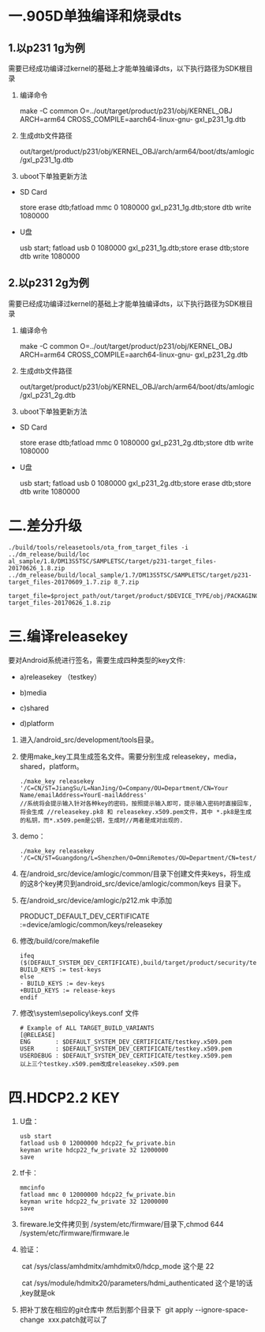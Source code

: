 # 一.905D单独编译和烧录dts

## 1.以p231 1g为例

需要已经成功编译过kernel的基础上才能单独编译dts，以下执行路径为SDK根目录

1. 编译命令

   make -C common O=../out/target/product/p231/obj/KERNEL_OBJ ARCH=arm64 CROSS_COMPILE=aarch64-linux-gnu- gxl_p231_1g.dtb

2. 生成dtb文件路径

   out/target/product/p231/obj/KERNEL_OBJ/arch/arm64/boot/dts/amlogic/gxl_p231_1g.dtb

3. uboot下单独更新方法

- SD Card

  store erase dtb;fatload mmc 0 1080000 gxl_p231_1g.dtb;store dtb write 1080000

- U盘

  usb start; fatload usb 0 1080000 gxl_p231_1g.dtb;store erase dtb;store dtb write 1080000

  

## 2.以p231 2g为例

需要已经成功编译过kernel的基础上才能单独编译dts，以下执行路径为SDK根目录

1. 编译命令

   make -C common O=../out/target/product/p231/obj/KERNEL_OBJ ARCH=arm64 CROSS_COMPILE=aarch64-linux-gnu- gxl_p231_2g.dtb 

2. 生成dtb文件路径

   out/target/product/p231/obj/KERNEL_OBJ/arch/arm64/boot/dts/amlogic/gxl_p231_2g.dtb 

3. uboot下单独更新方法

- SD Card

  store erase dtb;fatload mmc 0 1080000 gxl_p231_2g.dtb;store dtb write 1080000 

- U盘

  usb start; fatload usb 0 1080000 gxl_p231_2g.dtb;store erase dtb;store dtb write 1080000 



# 二.差分升级

```
./build/tools/releasetools/ota_from_target_files -i ../dm_release/build/loc
al_sample/1.8/DM13S5TSC/SAMPLETSC/target/p231-target_files-20170626_1.8.zip ../dm_release/build/local_sample/1.7/DM13S5TSC/SAMPLETSC/target/p231-target_files-20170609_1.7.zip 8_7.zip
```

```
target_file=$project_path/out/target/product/$DEVICE_TYPE/obj/PACKAGING/target_files_intermediates/p231-target_files-20170626_1.8.zip
```



# 三.编译releasekey

要对Android系统进行签名，需要生成四种类型的key文件:

- a)releasekey （testkey）

- b)media

- c)shared

- d)platform

1. 进入/android_src/development/tools目录。 

2. 使用make_key工具生成签名文件。需要分别生成 releasekey，media，shared，platform。

   ```
   ./make_key releasekey '/C=CN/ST=JiangSu/L=NanJing/O=Company/OU=Department/CN=Your Name/emailAddress=YourE-mailAddress'
   //系统将会提示输入针对各种key的密码，按照提示输入即可，提示输入密码时直接回车,将会生成 //releasekey.pk8 和 releasekey.x509.pem文件，其中 *.pk8是生成的私钥，而*.x509.pem是公钥，生成时//两者是成对出现的.
   ```

3. demo：

   ```
   ./make_key releasekey '/C=CN/ST=Guangdong/L=Shenzhen/O=OmniRemotes/OU=Department/CN=test/emailAddress=test@omniremotes.com'
   ```

4. 在/android_src/device/amlogic/common/目录下创建文件夹keys，将生成的这8个key拷贝到android_src/device/amlogic/common/keys 目录下。

5. 在/android_src/device/amlogic/p212.mk 中添加

   PRODUCT_DEFAULT_DEV_CERTIFICATE :=device/amlogic/common/keys/releasekey

6. 修改/build/core/makefile 

   ```
   ifeq ($(DEFAULT_SYSTEM_DEV_CERTIFICATE),build/target/product/security/testkey)
   BUILD_KEYS := test-keys
   else
   - BUILD_KEYS := dev-keys   
   +BUILD_KEYS := release-keys   
   endif
   ```

7. 修改\system\sepolicy\keys.conf 文件 

   ```
   # Example of ALL TARGET_BUILD_VARIANTS
   [@RELEASE]
   ENG       : $DEFAULT_SYSTEM_DEV_CERTIFICATE/testkey.x509.pem
   USER      : $DEFAULT_SYSTEM_DEV_CERTIFICATE/testkey.x509.pem
   USERDEBUG : $DEFAULT_SYSTEM_DEV_CERTIFICATE/testkey.x509.pem
   以上三个testkey.x509.pem改成releasekey.x509.pem
   ```



# 四.HDCP2.2 KEY 

1. U盘： 

   ```
   usb start
   fatload usb 0 12000000 hdcp22_fw_private.bin
   keyman write hdcp22_fw_private 32 12000000
   save
   ```

2. tf卡： 

   ```
   mmcinfo
   fatload mmc 0 12000000 hdcp22_fw_private.bin
   keyman write hdcp22_fw_private 32 12000000
   save
   ```

3. fireware.le文件拷贝到 /system/etc/firmware/目录下,chmod 644  /system/etc/firmware/firmware.le

4. 验证：

   ​	cat /sys/class/amhdmitx/amhdmitx0/hdcp_mode    这个是  22

   ​	cat /sys/module/hdmitx20/parameters/hdmi_authenticated 这个是1的话 ,key就是ok

5. 把补丁放在相应的git仓库中 然后到那个目录下  git apply --ignore-space-change  xxx.patch就可以了 

   



